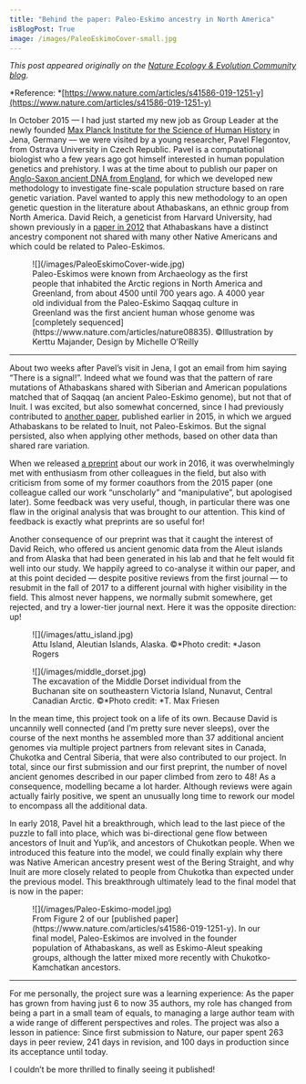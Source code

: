 ```yaml
---
title: "Behind the paper: Paleo-Eskimo ancestry in North America"
isBlogPost: True
image: /images/PaleoEskimoCover-small.jpg
---
```


*This post appeared originally on the *[Nature Ecology & Evolution Community
blog](https://natureecoevocommunity.nature.com/users/253326-stephan-schiffels/posts/49657-paleo-eskimo-ancestry-in-north-america-or-how-to-grow-a-paper-from-6-to-35-authors)*.*

*Reference:
*[https://www.nature.com/articles/s41586-019-1251-y](https://www.nature.com/articles/s41586-019-1251-y)

In October 2015 — I had just started my new job as Group Leader at the newly
founded [Max Planck Institute for the Science of Human
History](https://www.shh.mpg.de) in Jena, Germany — we were visited by a young
researcher, Pavel Flegontov, from Ostrava University in Czech Republic. Pavel is
a computational biologist who a few years ago got himself interested in human
population genetics and prehistory. I was at the time about to publish our paper
on [Anglo-Saxon ancient DNA from
England](/posts/2016-01-22-raremut1.html),
for which we developed new methodology to investigate fine-scale population
structure based on rare genetic variation. Pavel wanted to apply this new
methodology to an open genetic question in the literature about Athabaskans, an
ethnic group from North America. David Reich, a geneticist from Harvard
University, had shown previously in a [paper in
2012](https://www.nature.com/articles/nature11258) that Athabaskans have a
distinct ancestry component not shared with many other Native Americans and
which could be related to Paleo-Eskimos.

<figure>
    ![](/images/PaleoEskimoCover-wide.jpg)
    <figcaption>
        Paleo-Eskimos were known from Archaeology as the first people that inhabited the
Arctic regions in North America and Greenland, from about 4500 until 700 years
ago. A 4000 year old individual from the Paleo-Eskimo Saqqaq culture in
Greenland was the first ancient human whose genome was [completely
sequenced](https://www.nature.com/articles/nature08835). ©Illustration by Kerttu
Majander, Design by Michelle O’Reilly</figcaption>
</figure>

*****

About two weeks after Pavel’s visit in Jena, I got an email from him saying
“There is a signal!”. Indeed what we found was that the pattern of rare
mutations of Athabaskans shared with Siberian and American populations matched
that of Saqqaq (an ancient Paleo-Eskimo genome), but not that of Inuit. I was
excited, but also somewhat concerned, since I had previously contributed to
[another
paper](http://science.sciencemag.org/content/sci/349/6250/aab3884.full),
published earlier in 2015, in which we argued Athabaskans to be related to
Inuit, not Paleo-Eskimos. But the signal persisted, also when applying other
methods, based on other data than shared rare variation.

When we released [a
preprint](https://www.biorxiv.org/content/10.1101/074476v1.full) about our work
in 2016, it was overwhelmingly met with enthusiasm from other colleagues in the
field, but also with criticism from some of my former coauthors from the 2015
paper (one colleague called our work “unscholarly” and “manipulative”, but
apologised later). Some feedback was very useful, though, in particular there
was one flaw in the original analysis that was brought to our attention. This
kind of feedback is exactly what preprints are so useful for!

Another consequence of our preprint was that it caught the interest of David
Reich, who offered us ancient genomic data from the Aleut islands and from
Alaska that had been generated in his lab and that he felt would fit well into
our study. We happily agreed to co-analyse it within our paper, and at this
point decided — despite positive reviews from the first journal — to resubmit in
the fall of 2017 to a different journal with higher visibility in the field.
This almost never happens, we normally submit somewhere, get rejected, and try a
lower-tier journal next. Here it was the opposite direction: up!

<figure>
![](/images/attu_island.jpg)
    <figcaption>Attu Island, Aleutian Islands, Alaska. ©*Photo credit: *Jason Rogers</figcaption>
</figure>

<figure>
    ![](/images/middle_dorset.jpg)
    <figcaption>The excavation of the Middle Dorset individual from the Buchanan site on
southeastern Victoria Island, Nunavut, Central Canadian Arctic. ©*Photo credit:
*T. Max Friesen</figcaption>
</figure>

In the mean time, this project took on a life of its own. Because David is
uncannily well connected (and I’m pretty sure never sleeps), over the course of
the next months he assembled more than 37 additional ancient genomes via
multiple project partners from relevant sites in Canada, Chukotka and Central
Siberia, that were also contributed to our project. In total, since our first
submission and our first preprint, the number of novel ancient genomes described
in our paper climbed from zero to 48! As a consequence, modelling became a lot
harder. Although reviews were again actually fairly positive, we spent an
unusually long time to rework our model to encompass all the additional data.

In early 2018, Pavel hit a breakthrough, which lead to the last piece of the
puzzle to fall into place, which was bi-directional gene flow between ancestors
of Inuit and Yup’ik, and ancestors of Chukotkan people. When we introduced this
feature into the model, we could finally explain why there was Native American
ancestry present west of the Bering Straight, and why Inuit are more closely
related to people from Chukotka than expected under the previous model. This
breakthrough ultimately lead to the final model that is now in the paper:

<figure>
![](/images/Paleo-Eskimo-model.jpg)
<figcaption class="figcaption_hack">From Figure 2 of our [published
paper](https://www.nature.com/articles/s41586-019-1251-y). In our final model,
Paleo-Eskimos are involved in the founder population of Athabaskans, as well as
Eskimo-Aleut speaking groups, although the latter mixed more recently with
Chukotko-Kamchatkan ancestors.</figcaption>
</figure>

*****

For me personally, the project sure was a learning experience: As the paper has
grown from having just 6 to now 35 authors, my role has changed from being a
part in a small team of equals, to managing a large author team with a wide
range of different perspectives and roles. The project was also a lesson in
patience: Since first submission to Nature, our paper spent 263 days in peer
review, 241 days in revision, and 100 days in production since its acceptance
until today.

I couldn’t be more thrilled to finally seeing it published!
